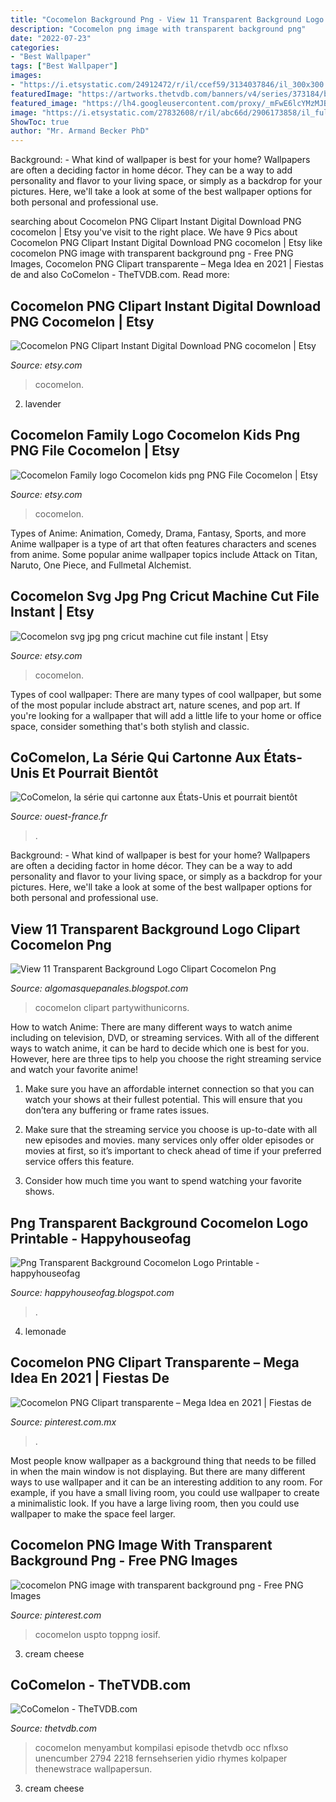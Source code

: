 ```yaml
---
title: "Cocomelon Background Png - View 11 Transparent Background Logo Clipart Cocomelon Png"
description: "Cocomelon png image with transparent background png"
date: "2022-07-23"
categories:
- "Best Wallpaper"
tags: ["Best Wallpaper"]
images:
- "https://i.etsystatic.com/24912472/r/il/ccef59/3134037846/il_300x300.3134037846_hxer.jpg"
featuredImage: "https://artworks.thetvdb.com/banners/v4/series/373184/backgrounds/6086e82434773.jpg"
featured_image: "https://lh4.googleusercontent.com/proxy/_mFwE6lcYMzMJBJRaxwybzPJZYkz6jNi0kYi0pFjvvEVXcJ6Y1gzdEivfr4wRWysXqBdbqhXFlncwsHS-Sd0fVSpXmKN1yOMUwzdPbWOgm05iyNfp4fHnlo=w1200-h630-p-k-no-nu"
image: "https://i.etsystatic.com/27832608/r/il/abc66d/2906173858/il_fullxfull.2906173858_oh4p.jpg"
ShowToc: true
author: "Mr. Armand Becker PhD"
---
```



Background: - What kind of wallpaper is best for your home?
Wallpapers are often a deciding factor in home décor. They can be a way to add personality and flavor to your living space, or simply as a backdrop for your pictures. Here, we'll take a look at some of the best wallpaper options for both personal and professional use.

	

		
searching about Cocomelon PNG Clipart Instant Digital Download PNG cocomelon | Etsy you've visit to the right place. We have 9 Pics about Cocomelon PNG Clipart Instant Digital Download PNG cocomelon | Etsy like cocomelon PNG image with transparent background png - Free PNG Images, Cocomelon PNG Clipart transparente – Mega Idea en 2021 | Fiestas de and also CoComelon - TheTVDB.com. Read more:
		
    
## Cocomelon PNG Clipart Instant Digital Download PNG Cocomelon | Etsy

<img loading=lazy src="https://i.etsystatic.com/24912472/r/il/ccef59/3134037846/il_300x300.3134037846_hxer.jpg" onerror="this.onerror=null;this.src='https://tse3.mm.bing.net/th?id=OIP.YOnY0GIqBsZKJ5k5XnoAggAAAA&amp;pid=15.1';" alt="Cocomelon PNG Clipart Instant Digital Download PNG cocomelon | Etsy">

_Source: etsy.com_

>cocomelon. 

	

2. lavender 

    
## Cocomelon Family Logo Cocomelon Kids Png PNG File Cocomelon | Etsy

<img loading=lazy src="https://i.etsystatic.com/27620866/r/il/5e1f84/2959716924/il_1588xN.2959716924_nn2q.jpg" onerror="this.onerror=null;this.src='https://tse3.mm.bing.net/th?id=OIP._LCwkkdqst_1PUHGkhJSNQHaF7&amp;pid=15.1';" alt="Cocomelon Family logo Cocomelon kids png PNG File Cocomelon | Etsy">

_Source: etsy.com_

>cocomelon. 

	

Types of Anime: Animation, Comedy, Drama, Fantasy, Sports, and more
Anime wallpaper is a type of art that often features characters and scenes from anime. Some popular anime wallpaper topics include Attack on Titan, Naruto, One Piece, and Fullmetal Alchemist.

    
## Cocomelon Svg Jpg Png Cricut Machine Cut File Instant | Etsy

<img loading=lazy src="https://i.etsystatic.com/27832608/r/il/abc66d/2906173858/il_fullxfull.2906173858_oh4p.jpg" onerror="this.onerror=null;this.src='https://tse1.mm.bing.net/th?id=OIP.yr7AxX94XbfRBXdW_5RqGwHaGc&amp;pid=15.1';" alt="Cocomelon svg jpg png cricut machine cut file instant | Etsy">

_Source: etsy.com_

>cocomelon. 

	

Types of cool wallpaper:
There are many types of cool wallpaper, but some of the most popular include abstract art, nature scenes, and pop art. If you're looking for a wallpaper that will add a little life to your home or office space, consider something that's both stylish and classic.

    
## CoComelon, La Série Qui Cartonne Aux États-Unis Et Pourrait Bientôt

<img loading=lazy src="https://media.ouest-france.fr/v1/pictures/da8950c0a1f4d39f6681212c63ec8bd9-16299362.jpg?width=1400&amp;client_id=eds&amp;sign=2685761523a947556f4e7dccf679e61b9c09f32baa51ccf1f2df02d12875b6be" onerror="this.onerror=null;this.src='https://tse3.mm.bing.net/th?id=OIP.nmk0ue-EEuO2E7GZL0qsjwHaD_&amp;pid=15.1';" alt="CoComelon, la série qui cartonne aux États-Unis et pourrait bientôt">

_Source: ouest-france.fr_

>. 

	

Background: - What kind of wallpaper is best for your home?
Wallpapers are often a deciding factor in home décor. They can be a way to add personality and flavor to your living space, or simply as a backdrop for your pictures. Here, we'll take a look at some of the best wallpaper options for both personal and professional use.

    
## View 11 Transparent Background Logo Clipart Cocomelon Png

<img loading=lazy src="https://i0.wp.com/partywithunicorns.com/wp-content/uploads/2021/06/cocomelonone_1200x1200.pngv1602893010-735x447.jpg.webp" onerror="this.onerror=null;this.src='https://tse1.mm.bing.net/th?id=OIP.3kTC9e5vNGiUGdf-Wr6AJQHaEg&amp;pid=15.1';" alt="View 11 Transparent Background Logo Clipart Cocomelon Png">

_Source: algomasquepanales.blogspot.com_

>cocomelon clipart partywithunicorns. 

	

How to watch Anime: There are many different ways to watch anime including on television, DVD, or streaming services.
With all of the different ways to watch anime, it can be hard to decide which one is best for you. However, here are three tips to help you choose the right streaming service and watch your favorite anime!
1. Make sure you have an affordable internet connection so that you can watch your shows at their fullest potential. This will ensure that you don’tera any buffering or frame rates issues.

2. Make sure that the streaming service you choose is up-to-date with all new episodes and movies. many services only offer older episodes or movies at first, so it’s important to check ahead of time if your preferred service offers this feature.

3. Consider how much time you want to spend watching your favorite shows.

    
## Png Transparent Background Cocomelon Logo Printable - Happyhouseofag

<img loading=lazy src="https://lh4.googleusercontent.com/proxy/_mFwE6lcYMzMJBJRaxwybzPJZYkz6jNi0kYi0pFjvvEVXcJ6Y1gzdEivfr4wRWysXqBdbqhXFlncwsHS-Sd0fVSpXmKN1yOMUwzdPbWOgm05iyNfp4fHnlo=w1200-h630-p-k-no-nu" onerror="this.onerror=null;this.src='https://tse1.mm.bing.net/th?id=OIP.YCeTk05xg83npC3QQuv-RwHaFE&amp;pid=15.1';" alt="Png Transparent Background Cocomelon Logo Printable - happyhouseofag">

_Source: happyhouseofag.blogspot.com_

>. 

	

4. lemonade 

    
## Cocomelon PNG Clipart Transparente – Mega Idea En 2021 | Fiestas De

<img loading=lazy src="https://i.pinimg.com/736x/73/59/f2/7359f25ae76f7649b08cf2f705ba5473.jpg" onerror="this.onerror=null;this.src='https://tse2.mm.bing.net/th?id=OIP.191vtEZJkYZ9fbMwxLBd-gHaJb&amp;pid=15.1';" alt="Cocomelon PNG Clipart transparente – Mega Idea en 2021 | Fiestas de">

_Source: pinterest.com.mx_

>. 

	

Most people know wallpaper as a background thing that needs to be filled in when the main window is not displaying. But there are many different ways to use wallpaper and it can be an interesting addition to any room. For example, if you have a small living room, you could use wallpaper to create a minimalistic look. If you have a large living room, then you could use wallpaper to make the space feel larger.

    
## Cocomelon PNG Image With Transparent Background Png - Free PNG Images

<img loading=lazy src="https://i.pinimg.com/736x/f6/4d/7b/f64d7bd5b9f71d643e45e160c961ab1d.jpg" onerror="this.onerror=null;this.src='https://tse4.mm.bing.net/th?id=OIP.SBd0dC_XSUCdj1FjA8Mu3gHaHk&amp;pid=15.1';" alt="cocomelon PNG image with transparent background png - Free PNG Images">

_Source: pinterest.com_

>cocomelon uspto toppng iosif. 

	

3. cream cheese 

    
## CoComelon - TheTVDB.com

<img loading=lazy src="https://artworks.thetvdb.com/banners/v4/series/373184/backgrounds/6086e82434773.jpg" onerror="this.onerror=null;this.src='https://tse3.mm.bing.net/th?id=OIP.OlquTcd6QDxTRJE9PYSXEgHaEK&amp;pid=15.1';" alt="CoComelon - TheTVDB.com">

_Source: thetvdb.com_

>cocomelon menyambut kompilasi episode thetvdb occ nflxso unencumber 2794 2218 fernsehserien yidio rhymes kolpaper thenewstrace wallpapersun. 

	

3. cream cheese 

